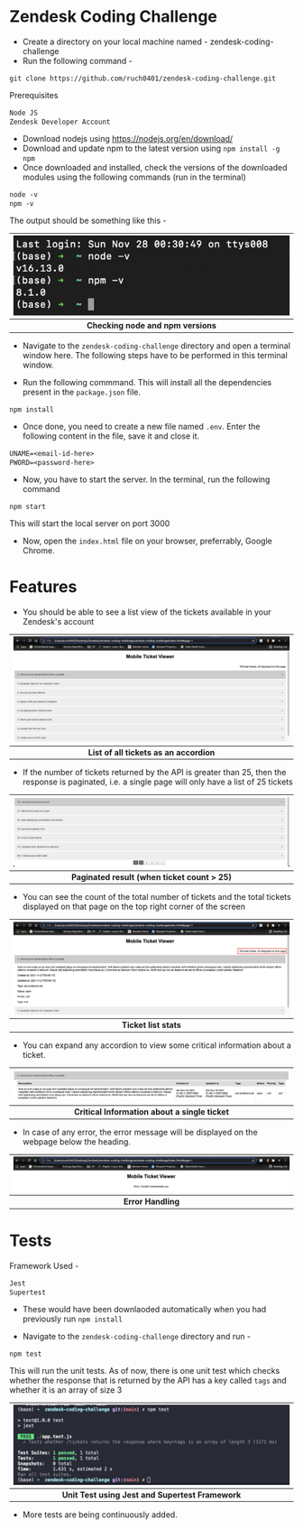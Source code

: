 # Zendesk Coding Challenge

- Create a directory on your local machine named - zendesk-coding-challenge
- Run the following command -

```
git clone https://github.com/ruch0401/zendesk-coding-challenge.git
```

Prerequisites

```
Node JS
Zendesk Developer Account
```

- Download nodejs using https://nodejs.org/en/download/
- Download and update npm to the latest version using `npm install -g npm`
- Once downloaded and installed, check the versions of the downloaded modules using the following commands (run in the terminal)

```
node -v
npm -v
```

The output should be something like this -

| ![node-npm-version](resources/node-npm-version.png "Checking node and npm version") |
| :---------------------------------------------------------------------------------: |
|                        <b>Checking node and npm versions</b>                        |

- Navigate to the `zendesk-coding-challenge` directory and open a terminal window here. The following steps have to be performed in this terminal window.

- Run the following commmand. This will install all the dependencies present in the `package.json` file.

```
npm install
```

- Once done, you need to create a new file named `.env`. Enter the following content in the file, save it and close it.

```
UNAME=<email-id-here>
PWORD=<password-here>
```

- Now, you have to start the server. In the terminal, run the following command

```
npm start
```

This will start the local server on port 3000

- Now, open the `index.html` file on your browser, preferrably, Google Chrome.

# Features

- You should be able to see a list view of the tickets available in your Zendesk's account

| ![all-ticket-list](resources/all-ticket-list.png "List of all tickets as an accordion") |
| :-------------------------------------------------------------------------------------: |
|                       <b>List of all tickets as an accordion</b>                        |

- If the number of tickets returned by the API is greater than 25, then the response is paginated, i.e. a single page will only have a list of 25 tickets

| ![pagination](resources/pagination.png "pagination") |
| :--------------------------------------------------: |
|   <b>Paginated result (when ticket count > 25)</b>   |

- You can see the count of the total number of tickets and the total tickets displayed on that page on the top right corner of the screen

| ![count-display](resources/count-display.png "count-display") |
| :-----------------------------------------------------------: |
|                   <b>Ticket list stats</b>                    |

- You can expand any accordion to view some critical information about a ticket.

| ![single-ticket-table](resources/single-ticket-table.png "single-ticket-table") |
| :-----------------------------------------------------------------------------: |
|                <b>Critical Information about a single ticket</b>                |

- In case of any error, the error message will be displayed on the webpage below the heading.

| ![error-handling](resources/error-handling.png "error-handling") |
| :--------------------------------------------------------------: |
|                      <b>Error Handling</b>                       |

# Tests

Framework Used -

```
Jest
Supertest
```

- These would have been downlaoded automatically when you had previously run `npm install`

- Navigate to the `zendesk-coding-challenge` directory and run -

```
npm test
```

This will run the unit tests. As of now, there is one unit test which checks whether the response that is returned by the API has a key called `tags` and whether it is an array of size 3

|  ![unit-test](resources/unit-test.png "unit-test")  |
| :-------------------------------------------------: |
| <b>Unit Test using Jest and Supertest Framework</b> |

- More tests are being continuously added.

